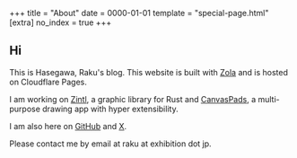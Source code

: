 +++
title = "About"
date = 0000-01-01
template = "special-page.html"
[extra]
no_index = true
+++

## Hi

This is Hasegawa, Raku's blog. This website is built with [Zola](https://getzola.org) and is hosted on Cloudflare Pages.

I am working on [Zintl](https://zintl.org), a graphic library for Rust and [CanvasPads](https://canvaspads.com), a multi-purpose drawing app with hyper extensibility.

I am also here on [GitHub](https://github.com/rakuhsg) and [X](https://x.com/rakuhsg).

Please contact me by email at raku at exhibition dot jp.
